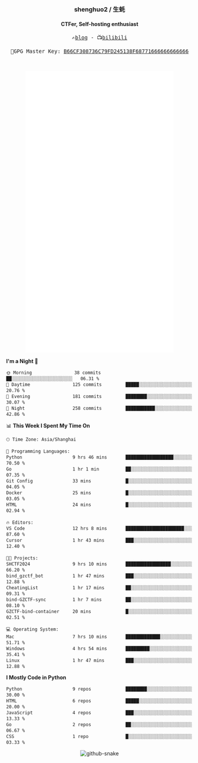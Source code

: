 <h3 align="center"> shenghuo2 / 生蚝 </h3>
<h4 align="center" >CTFer, Self-hosting enthusiast</h3>


<p align="center">
  <samp>
    ✍️<a href="https://blog.shenghuo2.top/">blog</a> -
    📺<a href="https://space.bilibili.com/85894935">bilibili</a>
  </samp>
</p>
<p align="center">
  <samp>
     🔐GPG Master Key: <a align="center" href="https://github.com/shenghuo2.gpg">B66CF308736C79FD245138F68771666666666666</a>
  </samp>
</p>
<br>
<p align="center">
  <a href="https://github.com/shenghuo2">
    <img width="400" align="top" src="https://github.com/shenghuo2/shenghuo2/blob/main/metrics.left.svg" />
  </a>
  <a href="https://github.com/shenghuo2">
    <img width="400" align="top" src="https://github.com/shenghuo2/shenghuo2/blob/main/metrics.right.svg" />
  </a>
</p>


<!--START_SECTION:waka-->
**I'm a Night 🦉** 

```text
🌞 Morning                38 commits          ██░░░░░░░░░░░░░░░░░░░░░░░   06.31 % 
🌆 Daytime                125 commits         █████░░░░░░░░░░░░░░░░░░░░   20.76 % 
🌃 Evening                181 commits         ████████░░░░░░░░░░░░░░░░░   30.07 % 
🌙 Night                  258 commits         ███████████░░░░░░░░░░░░░░   42.86 % 
```


📊 **This Week I Spent My Time On** 

```text
🕑︎ Time Zone: Asia/Shanghai

💬 Programming Languages: 
Python                   9 hrs 46 mins       ██████████████████░░░░░░░   70.50 % 
Go                       1 hr 1 min          ██░░░░░░░░░░░░░░░░░░░░░░░   07.35 % 
Git Config               33 mins             █░░░░░░░░░░░░░░░░░░░░░░░░   04.05 % 
Docker                   25 mins             █░░░░░░░░░░░░░░░░░░░░░░░░   03.05 % 
HTML                     24 mins             █░░░░░░░░░░░░░░░░░░░░░░░░   02.94 % 

🔥 Editors: 
VS Code                  12 hrs 8 mins       ██████████████████████░░░   87.60 % 
Cursor                   1 hr 43 mins        ███░░░░░░░░░░░░░░░░░░░░░░   12.40 % 

🐱‍💻 Projects: 
SHCTF2024                9 hrs 10 mins       █████████████████░░░░░░░░   66.20 % 
bind_gzctf_bot           1 hr 47 mins        ███░░░░░░░░░░░░░░░░░░░░░░   12.88 % 
CheatingList             1 hr 17 mins        ██░░░░░░░░░░░░░░░░░░░░░░░   09.31 % 
bind-GZCTF-sync          1 hr 7 mins         ██░░░░░░░░░░░░░░░░░░░░░░░   08.10 % 
GZCTF-bind-container     20 mins             █░░░░░░░░░░░░░░░░░░░░░░░░   02.51 % 

💻 Operating System: 
Mac                      7 hrs 10 mins       █████████████░░░░░░░░░░░░   51.71 % 
Windows                  4 hrs 54 mins       █████████░░░░░░░░░░░░░░░░   35.41 % 
Linux                    1 hr 47 mins        ███░░░░░░░░░░░░░░░░░░░░░░   12.88 % 
```

**I Mostly Code in Python** 

```text
Python                   9 repos             ████████░░░░░░░░░░░░░░░░░   30.00 % 
HTML                     6 repos             █████░░░░░░░░░░░░░░░░░░░░   20.00 % 
JavaScript               4 repos             ███░░░░░░░░░░░░░░░░░░░░░░   13.33 % 
Go                       2 repos             ██░░░░░░░░░░░░░░░░░░░░░░░   06.67 % 
CSS                      1 repo              █░░░░░░░░░░░░░░░░░░░░░░░░   03.33 % 
```




<!--END_SECTION:waka-->


<div align="center">
  <picture>
    <source media="(prefers-color-scheme: dark)" srcset="https://gist.githubusercontent.com/shenghuo2/bfce20b14ab0484cef03bae6e60e0b3a/raw/github-snake-dark.svg" />
    <source media="(prefers-color-scheme: light)" srcset="https://gist.githubusercontent.com/shenghuo2/bfce20b14ab0484cef03bae6e60e0b3a/raw/github-snake.svg" />
    <img alt="github-snake" src="https://gist.githubusercontent.com/shenghuo2/bfce20b14ab0484cef03bae6e60e0b3a/raw/github-snake.svg" />
  </picture>
</div>

<!--
**shenghuo2/shenghuo2** is a ✨ _special_ ✨ repository because its `README.md` (this file) appears on your GitHub profile.

Here are some ideas to get you started:

- 🔭 I’m currently working on ...
- 🌱 I’m currently learning ...
- 👯 I’m looking to collaborate on ...
- 🤔 I’m looking for help with ...
- 💬 Ask me about ...
- 📫 How to reach me: ...
- 😄 Pronouns: ...
- ⚡ Fun fact: ...
-->
